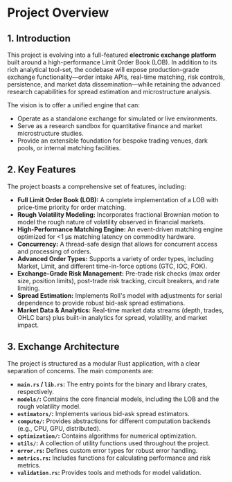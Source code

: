 # Project Overview

## 1. Introduction

This project is evolving into a full-featured **electronic exchange platform** built around a high-performance Limit Order Book (LOB). In addition to its rich analytical tool-set, the codebase will expose production-grade exchange functionality—order intake APIs, real-time matching, risk controls, persistence, and market data dissemination—while retaining the advanced research capabilities for spread estimation and microstructure analysis.

The vision is to offer a unified engine that can:
- Operate as a standalone exchange for simulated or live environments.
- Serve as a research sandbox for quantitative finance and market microstructure studies.
- Provide an extensible foundation for bespoke trading venues, dark pools, or internal matching facilities.

## 2. Key Features

The project boasts a comprehensive set of features, including:

- **Full Limit Order Book (LOB):** A complete implementation of a LOB with price-time priority for order matching.
- **Rough Volatility Modeling:** Incorporates fractional Brownian motion to model the rough nature of volatility observed in financial markets.
- **High-Performance Matching Engine:** An event-driven matching engine optimized for <1 µs matching latency on commodity hardware.
- **Concurrency:** A thread-safe design that allows for concurrent access and processing of orders.
- **Advanced Order Types:** Supports a variety of order types, including Market, Limit, and different time-in-force options (GTC, IOC, FOK).
- **Exchange-Grade Risk Management:** Pre-trade risk checks (max order size, position limits), post-trade risk tracking, circuit breakers, and rate limiting.
- **Spread Estimation:** Implements Roll's model with adjustments for serial dependence to provide robust bid-ask spread estimations.
- **Market Data & Analytics:** Real-time market data streams (depth, trades, OHLC bars) plus built-in analytics for spread, volatility, and market impact.

## 3. Exchange Architecture

The project is structured as a modular Rust application, with a clear separation of concerns. The main components are:

- **`main.rs` / `lib.rs`:** The entry points for the binary and library crates, respectively.
- **`models/`:** Contains the core financial models, including the LOB and the rough volatility model.
- **`estimators/`:** Implements various bid-ask spread estimators.
- **`compute/`:** Provides abstractions for different computation backends (e.g., CPU, GPU, distributed).
- **`optimization/`:** Contains algorithms for numerical optimization.
- **`utils/`:** A collection of utility functions used throughout the project.
- **`error.rs`:** Defines custom error types for robust error handling.
- **`metrics.rs`:** Includes functions for calculating performance and risk metrics.
- **`validation.rs`:** Provides tools and methods for model validation.
